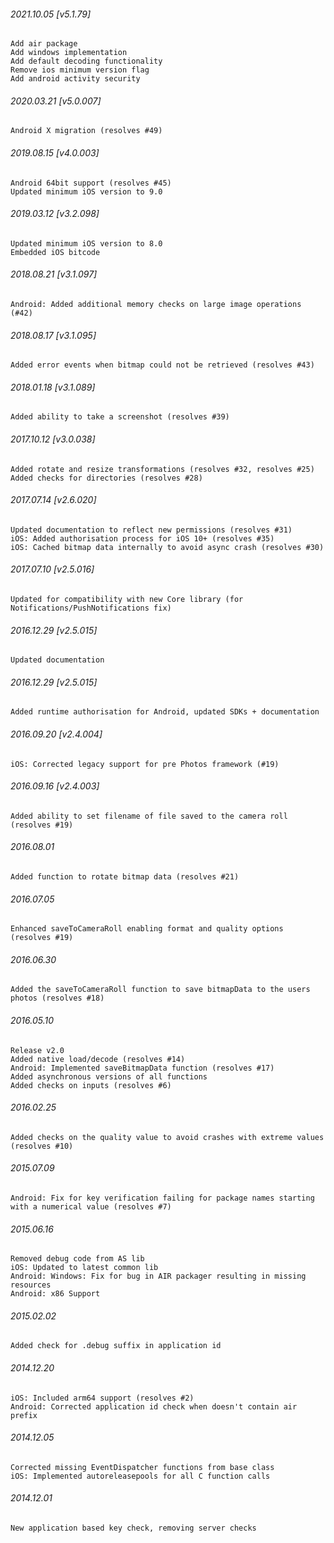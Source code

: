 ###### 2021.10.05 [v5.1.79]

```
Add air package
Add windows implementation
Add default decoding functionality
Remove ios minimum version flag
Add android activity security
```



###### 2020.03.21 [v5.0.007]

```
Android X migration (resolves #49)
```


###### 2019.08.15 [v4.0.003]

```
Android 64bit support (resolves #45)
Updated minimum iOS version to 9.0
```


###### 2019.03.12 [v3.2.098]

```
Updated minimum iOS version to 8.0
Embedded iOS bitcode
```


###### 2018.08.21 [v3.1.097]

```
Android: Added additional memory checks on large image operations (#42)
```


###### 2018.08.17 [v3.1.095]

```
Added error events when bitmap could not be retrieved (resolves #43)
```


###### 2018.01.18 [v3.1.089]

```
Added ability to take a screenshot (resolves #39)
```

###### 2017.10.12 [v3.0.038]

```
Added rotate and resize transformations (resolves #32, resolves #25)
Added checks for directories (resolves #28) 
```


###### 2017.07.14 [v2.6.020]

```
Updated documentation to reflect new permissions (resolves #31)
iOS: Added authorisation process for iOS 10+ (resolves #35)
iOS: Cached bitmap data internally to avoid async crash (resolves #30)
```


###### 2017.07.10 [v2.5.016]

```
Updated for compatibility with new Core library (for Notifications/PushNotifications fix)
```


###### 2016.12.29 [v2.5.015]

```
Updated documentation
```


###### 2016.12.29 [v2.5.015]

```
Added runtime authorisation for Android, updated SDKs + documentation
```


###### 2016.09.20 [v2.4.004]

```
iOS: Corrected legacy support for pre Photos framework (#19)
```


###### 2016.09.16 [v2.4.003]

```
Added ability to set filename of file saved to the camera roll (resolves #19)
```


######  2016.08.01

```
Added function to rotate bitmap data (resolves #21)
```


######  2016.07.05

```
Enhanced saveToCameraRoll enabling format and quality options (resolves #19)
```


######  2016.06.30

```
Added the saveToCameraRoll function to save bitmapData to the users photos (resolves #18)
```


###### 2016.05.10

```
Release v2.0
Added native load/decode (resolves #14)
Android: Implemented saveBitmapData function (resolves #17)
Added asynchronous versions of all functions
Added checks on inputs (resolves #6)
```


###### 2016.02.25

```
Added checks on the quality value to avoid crashes with extreme values (resolves #10)
```


###### 2015.07.09

```
Android: Fix for key verification failing for package names starting with a numerical value (resolves #7)
```


###### 2015.06.16

```
Removed debug code from AS lib
iOS: Updated to latest common lib
Android: Windows: Fix for bug in AIR packager resulting in missing resources
Android: x86 Support
```


###### 2015.02.02

```
Added check for .debug suffix in application id
```


###### 2014.12.20

```
iOS: Included arm64 support (resolves #2) 
Android: Corrected application id check when doesn't contain air prefix 
```


###### 2014.12.05

```
Corrected missing EventDispatcher functions from base class
iOS: Implemented autoreleasepools for all C function calls
```


###### 2014.12.01

```
New application based key check, removing server checks
```
